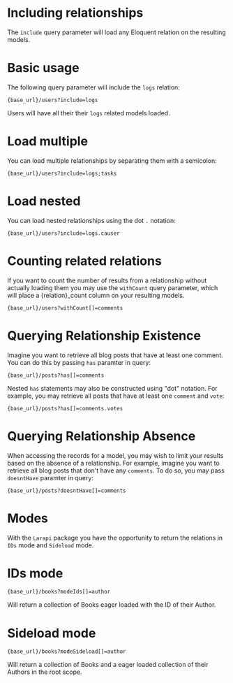 # Including relationships

The `include` query parameter will load any Eloquent relation on the resulting models.

# Basic usage

The following query parameter will include the `logs` relation:

```console
{base_url}/users?include=logs
```

Users will have all their their `logs` related models loaded.

# Load multiple

You can load multiple relationships by separating them with a semicolon:

```console
{base_url}/users?include=logs;tasks
```

# Load nested

You can load nested relationships using the dot `.` notation:

```console
{base_url}/users?include=logs.causer
```

# Counting related relations

If you want to count the number of results from a relationship without actually loading them you may use the `withCount` query parameter, which will place a {relation}_count column on your resulting models.

```console
{base_url}/users?withCount[]=comments
```

# Querying Relationship Existence

Imagine you want to retrieve all blog posts that have at least one comment.
You can do this by passing `has` paramter in query:

```console
{base_url}/posts?has[]=comments
```

Nested `has` statements may also be constructed using "dot" notation. For example, you may retrieve all posts that have at least one `comment` and `vote`:

```console
{base_url}/posts?has[]=comments.votes
```

# Querying Relationship Absence

When accessing the records for a model, you may wish to limit your results based on the absence of a relationship. For example, imagine you want to retrieve all blog posts that don't have any `comments`. To do so, you may pass `doesntHave` paramter in query:

```console
{base_url}/posts?doesntHave[]=comments
```

# Modes

With the `Larapi` package you have the opportunity to return the relations in `IDs` mode and `Sideload` mode.

# IDs mode

```console
{base_url}/books?modeIds[]=author
```

Will return a collection of Books eager loaded with the ID of their Author.

# Sideload mode

```console
{base_url}/books?modeSideload[]=author
```

Will return a collection of Books and a eager loaded collection of their Authors in the root scope.